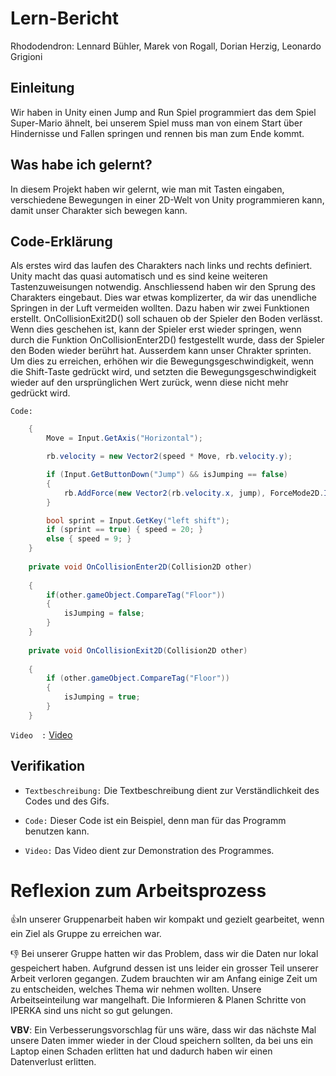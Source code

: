 

# Lern-Bericht
Rhododendron:
Lennard Bühler, Marek von Rogall, Dorian Herzig, Leonardo Grigioni

## Einleitung

Wir haben in Unity einen Jump and Run Spiel programmiert das dem Spiel Super-Mario ähnelt, bei unserem Spiel muss man von einem Start über Hindernisse und Fallen springen und rennen bis man zum Ende kommt.

## Was habe ich gelernt?

In diesem Projekt haben wir gelernt, wie man mit Tasten eingaben, verschiedene Bewegungen in einer 2D-Welt von Unity programmieren kann, damit unser Charakter sich bewegen kann.

## Code-Erklärung

Als erstes wird das laufen des Charakters nach links und rechts definiert. Unity macht das quasi automatisch und es sind keine weiteren Tastenzuweisungen notwendig.
Anschliessend haben wir den Sprung des Charakters eingebaut. Dies war etwas komplizerter, da wir das unendliche Springen in der Luft vermeiden wollten.
Dazu haben wir zwei Funktionen erstellt. OnCollisionExit2D() soll schauen ob der Spieler den Boden verlässt. Wenn dies geschehen ist, kann der Spieler erst wieder springen, wenn durch die Funktion OnCollisionEnter2D() festgestellt wurde, dass der Spieler den Boden wieder berührt hat.
Ausserdem kann unser Chrakter sprinten. Um dies zu erreichen, erhöhen wir die Bewegungsgeschwindigkeit, wenn die Shift-Taste gedrückt wird, und setzten die Bewegungsgeschwindigkeit wieder auf den ursprünglichen Wert zurück, wenn diese nicht mehr gedrückt wird.

`Code:`

``` C#
    {
        Move = Input.GetAxis("Horizontal");

        rb.velocity = new Vector2(speed * Move, rb.velocity.y);

        if (Input.GetButtonDown("Jump") && isJumping == false)
        {
            rb.AddForce(new Vector2(rb.velocity.x, jump), ForceMode2D.Impulse);
        }

        bool sprint = Input.GetKey("left shift");
        if (sprint == true) { speed = 20; }
        else { speed = 9; }
    }
    
    private void OnCollisionEnter2D(Collision2D other)
    
    {
        if(other.gameObject.CompareTag("Floor"))
        {
            isJumping = false;
        }
    }
    
    private void OnCollisionExit2D(Collision2D other)
    
    {
        if (other.gameObject.CompareTag("Floor"))
        {
            isJumping = true;
        }
    }
```

`Video  :`
[Video](LA1500-Video.mp4)

## Verifikation
* `Textbeschreibung:` Die Textbeschreibung dient zur Verständlichkeit des Codes und des Gifs.

* `Code:` Dieser Code ist ein Beispiel, denn man für das Programm benutzen kann.

* `Video:` Das Video dient zur Demonstration des Programmes.

# Reflexion zum Arbeitsprozess

👍In unserer Gruppenarbeit haben wir kompakt und gezielt gearbeitet, wenn ein Ziel als Gruppe zu erreichen war.

👎 Bei unserer Gruppe hatten wir das Problem, dass wir die Daten nur lokal gespeichert haben. Aufgrund dessen ist uns leider ein grosser Teil unserer Arbeit verloren gegangen. Zudem brauchten wir am Anfang einige Zeit um zu entscheiden, welches Thema wir nehmen wollten. Unsere Arbeitseinteilung war mangelhaft. Die Informieren & Planen Schritte von IPERKA sind uns nicht so gut gelungen.

**VBV**: 
Ein Verbesserungsvorschlag für uns wäre, dass wir das nächste Mal unsere Daten immer wieder in der Cloud speichern sollten, da bei uns ein Laptop einen Schaden erlitten hat und dadurch haben wir einen Datenverlust erlitten.
